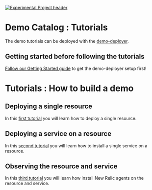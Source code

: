 [![Experimental Project header](https://github.com/newrelic/opensource-website/raw/master/src/images/categories/Experimental.png)](https://opensource.newrelic.com/oss-category/#experimental)

# Demo Catalog : Tutorials

The demo tutorials can be deployed with the [demo-deployer](https://github.com/newrelic/demo-deployer).

## Getting started before following the tutorials

[Follow our Getting Started guide](GETTING_STARTED.md) to get the demo-deployer setup first!

# Tutorials : How to build a demo

## Deploying a single resource

In this [first tutorial](1_tutorial_provision_a_resource) you will learn how to deploy a single resource.

## Deploying a service on a resource

In this [second tutorial](2_tutorial_install_a_service) you will learn how to install a single service on a resource.

## Observing the resource and service

In this [third tutorial](3_tutorial_instrument_resource_and_service) you will learn how install New Relic agents on the resource and service.

